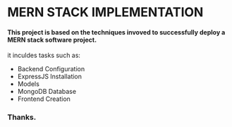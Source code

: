 # MERN STACK IMPLEMENTATION

#### This project is based on the techniques invoved to successfully deploy a MERN stack software project.

it inculdes tasks such as:

* Backend Configuration
* ExpressJS Installation
* Models
* MongoDB Database
* Frontend Creation



### Thanks.